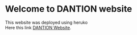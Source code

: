 # Welcome to DANTION website
This website was deployed using heruko <br>
Here this link [DANTION Website](http://dantion.herokuapp.com/).
